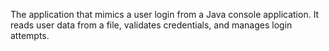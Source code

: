 The application that mimics a user login from a Java console application. 
It reads user data from a file, validates credentials, and manages login attempts.
